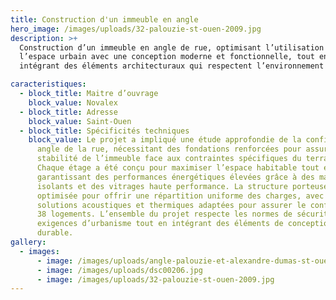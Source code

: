 ```yaml
---
title: Construction d'un immeuble en angle
hero_image: /images/uploads/32-palouzie-st-ouen-2009.jpg
description: >+
  Construction d’un immeuble en angle de rue, optimisant l’utilisation de
  l’espace urbain avec une conception moderne et fonctionnelle, tout en
  intégrant des éléments architecturaux qui respectent l’environnement urbain.

caracteristiques:
  - block_title: Maitre d’ouvrage
    block_value: Novalex
  - block_title: Adresse
    block_value: Saint-Ouen
  - block_title: Spécificités techniques
    block_value: Le projet a impliqué une étude approfondie de la configuration en
      angle de la rue, nécessitant des fondations renforcées pour assurer la
      stabilité de l’immeuble face aux contraintes spécifiques du terrain.
      Chaque étage a été conçu pour maximiser l’espace habitable tout en
      garantissant des performances énergétiques élevées grâce à des matériaux
      isolants et des vitrages haute performance. La structure porteuse a été
      optimisée pour offrir une répartition uniforme des charges, avec des
      solutions acoustiques et thermiques adaptées pour assurer le confort des
      38 logements. L’ensemble du projet respecte les normes de sécurité et les
      exigences d’urbanisme tout en intégrant des éléments de conception
      durable.
gallery:
  - images:
      - image: /images/uploads/angle-palouzie-et-alexandre-dumas-st-ouen-93.jpg
      - image: /images/uploads/dsc00206.jpg
      - image: /images/uploads/32-palouzie-st-ouen-2009.jpg
---
```

